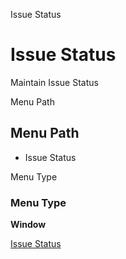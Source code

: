
Issue Status
# Issue Status


Maintain Issue Status

Menu Path
## Menu Path



- Issue Status

Menu Type
### Menu Type

**Window**


[Issue Status](../../window-issue-status.md)